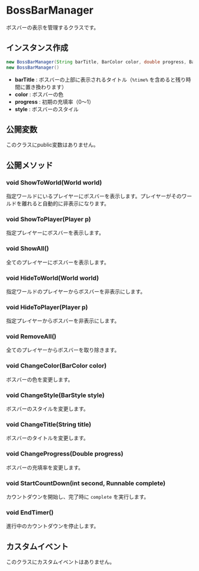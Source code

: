 # BossBarManager

ボスバーの表示を管理するクラスです。

## インスタンス作成
```java
new BossBarManager(String barTitle, BarColor color, double progress, BarStyle style)
new BossBarManager()
```
* **barTitle** : ボスバーの上部に表示されるタイトル（`%time%` を含めると残り時間に置き換わります）
* **color** : ボスバーの色
* **progress** : 初期の充填率（0〜1）
* **style** : ボスバーのスタイル

## 公開変数
このクラスにpublic変数はありません。

## 公開メソッド
### void ShowToWorld(World world)
指定ワールドにいるプレイヤーにボスバーを表示します。プレイヤーがそのワールドを離れると自動的に非表示になります。

### void ShowToPlayer(Player p)
指定プレイヤーにボスバーを表示します。

### void ShowAll()
全てのプレイヤーにボスバーを表示します。

### void HideToWorld(World world)
指定ワールドのプレイヤーからボスバーを非表示にします。

### void HideToPlayer(Player p)
指定プレイヤーからボスバーを非表示にします。

### void RemoveAll()
全てのプレイヤーからボスバーを取り除きます。

### void ChangeColor(BarColor color)
ボスバーの色を変更します。

### void ChangeStyle(BarStyle style)
ボスバーのスタイルを変更します。

### void ChangeTitle(String title)
ボスバーのタイトルを変更します。

### void ChangeProgress(Double progress)
ボスバーの充填率を変更します。

### void StartCountDown(int second, Runnable complete)
カウントダウンを開始し、完了時に `complete` を実行します。

### void EndTimer()
進行中のカウントダウンを停止します。

## カスタムイベント
このクラスにカスタムイベントはありません。
